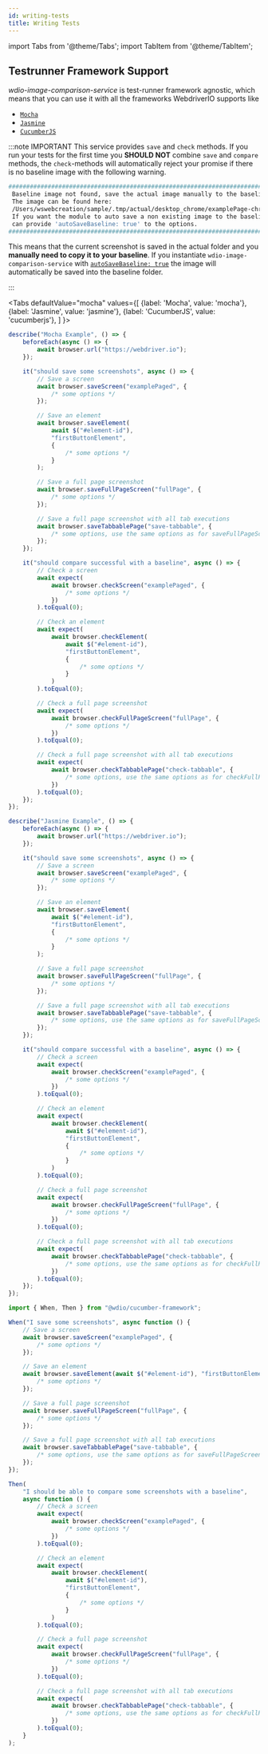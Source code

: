 ```yaml
---
id: writing-tests
title: Writing Tests
---
```


import Tabs from '@theme/Tabs';
import TabItem from '@theme/TabItem';

## Testrunner Framework Support

_wdio-image-comparison-service_ is test-runner framework agnostic, which means that you can use it with all the frameworks WebdriverIO supports like

-   [`Mocha`](https://webdriver.io/docs/frameworks#using-mocha)
-   [`Jasmine`](https://webdriver.io/docs/frameworks#using-jasmine)
-   [`CucumberJS`](https://webdriver.io/docs/frameworks#using-cucumber)

:::note IMPORTANT
This service provides `save` and `check` methods. If you run your tests for the first time you **SHOULD NOT** combine `save` and `compare` methods, the `check`-methods will automatically reject your promise if there is no baseline image with the following warning.

```sh
#####################################################################################
 Baseline image not found, save the actual image manually to the baseline.
 The image can be found here:
 /Users/wswebcreation/sample/.tmp/actual/desktop_chrome/examplePage-chrome-latest-1366x768.png
 If you want the module to auto save a non existing image to the baseline you
 can provide 'autoSaveBaseline: true' to the options.
#####################################################################################

```

This means that the current screenshot is saved in the actual folder and you **manually need to copy it to your baseline**.
If you instantiate `wdio-image-comparison-service` with [`autoSaveBaseline: true`](./service-options#autosavebaseline) the image will automatically be saved into the baseline folder.

:::

<Tabs
defaultValue="mocha"
values={[
{label: 'Mocha', value: 'mocha'},
{label: 'Jasmine', value: 'jasmine'},
{label: 'CucumberJS', value: 'cucumberjs'},
]
}>
<TabItem value="mocha">

```ts
describe("Mocha Example", () => {
    beforeEach(async () => {
        await browser.url("https://webdriver.io");
    });

    it("should save some screenshots", async () => {
        // Save a screen
        await browser.saveScreen("examplePaged", {
            /* some options */
        });

        // Save an element
        await browser.saveElement(
            await $("#element-id"),
            "firstButtonElement",
            {
                /* some options */
            }
        );

        // Save a full page screenshot
        await browser.saveFullPageScreen("fullPage", {
            /* some options */
        });

        // Save a full page screenshot with all tab executions
        await browser.saveTabbablePage("save-tabbable", {
            /* some options, use the same options as for saveFullPageScreen */
        });
    });

    it("should compare successful with a baseline", async () => {
        // Check a screen
        await expect(
            await browser.checkScreen("examplePaged", {
                /* some options */
            })
        ).toEqual(0);

        // Check an element
        await expect(
            await browser.checkElement(
                await $("#element-id"),
                "firstButtonElement",
                {
                    /* some options */
                }
            )
        ).toEqual(0);

        // Check a full page screenshot
        await expect(
            await browser.checkFullPageScreen("fullPage", {
                /* some options */
            })
        ).toEqual(0);

        // Check a full page screenshot with all tab executions
        await expect(
            await browser.checkTabbablePage("check-tabbable", {
                /* some options, use the same options as for checkFullPageScreen */
            })
        ).toEqual(0);
    });
});
```

</TabItem>
<TabItem value="jasmine">

```ts
describe("Jasmine Example", () => {
    beforeEach(async () => {
        await browser.url("https://webdriver.io");
    });

    it("should save some screenshots", async () => {
        // Save a screen
        await browser.saveScreen("examplePaged", {
            /* some options */
        });

        // Save an element
        await browser.saveElement(
            await $("#element-id"),
            "firstButtonElement",
            {
                /* some options */
            }
        );

        // Save a full page screenshot
        await browser.saveFullPageScreen("fullPage", {
            /* some options */
        });

        // Save a full page screenshot with all tab executions
        await browser.saveTabbablePage("save-tabbable", {
            /* some options, use the same options as for saveFullPageScreen */
        });
    });

    it("should compare successful with a baseline", async () => {
        // Check a screen
        await expect(
            await browser.checkScreen("examplePaged", {
                /* some options */
            })
        ).toEqual(0);

        // Check an element
        await expect(
            await browser.checkElement(
                await $("#element-id"),
                "firstButtonElement",
                {
                    /* some options */
                }
            )
        ).toEqual(0);

        // Check a full page screenshot
        await expect(
            await browser.checkFullPageScreen("fullPage", {
                /* some options */
            })
        ).toEqual(0);

        // Check a full page screenshot with all tab executions
        await expect(
            await browser.checkTabbablePage("check-tabbable", {
                /* some options, use the same options as for checkFullPageScreen */
            })
        ).toEqual(0);
    });
});
```

</TabItem>
<TabItem value="cucumberjs">

```ts
import { When, Then } from "@wdio/cucumber-framework";

When("I save some screenshots", async function () {
    // Save a screen
    await browser.saveScreen("examplePaged", {
        /* some options */
    });

    // Save an element
    await browser.saveElement(await $("#element-id"), "firstButtonElement", {
        /* some options */
    });

    // Save a full page screenshot
    await browser.saveFullPageScreen("fullPage", {
        /* some options */
    });

    // Save a full page screenshot with all tab executions
    await browser.saveTabbablePage("save-tabbable", {
        /* some options, use the same options as for saveFullPageScreen */
    });
});

Then(
    "I should be able to compare some screenshots with a baseline",
    async function () {
        // Check a screen
        await expect(
            await browser.checkScreen("examplePaged", {
                /* some options */
            })
        ).toEqual(0);

        // Check an element
        await expect(
            await browser.checkElement(
                await $("#element-id"),
                "firstButtonElement",
                {
                    /* some options */
                }
            )
        ).toEqual(0);

        // Check a full page screenshot
        await expect(
            await browser.checkFullPageScreen("fullPage", {
                /* some options */
            })
        ).toEqual(0);

        // Check a full page screenshot with all tab executions
        await expect(
            await browser.checkTabbablePage("check-tabbable", {
                /* some options, use the same options as for checkFullPageScreen */
            })
        ).toEqual(0);
    }
);
```

</TabItem>
</Tabs>
